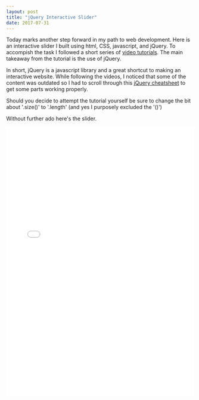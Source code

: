 ```yaml
---
layout: post
title: "jQuery Interactive Slider"
date: 2017-07-31
---
```


Today marks another step forward in my path to web development. Here is an interactive slider I built using html, CSS, javascript, and jQuery. To accompish the task I followed a short series of [video tutorials](https://www.youtube.com/watch?v=QtYP_eSVKfs). The main takeaway from the tutorial is the use of jQuery.

In short, jQuery is a javascript library and a great shortcut to making an interactive website. While following the videos, I noticed that some of the content was outdated so I had to scroll through this [jQuery cheatsheet](http://overapi.com/jquery) to get some parts working properly.

Should you decide to attempt the tutorial yourself be sure to change the bit about '.size()' to '.length' (and yes I purposely excluded the '()')

Without further ado here's the slider. 

<iframe width="100%" height="720px" frameborder="0" src="/projects/project-euler/slider.html">
  <p>Your browser does not support iframes.</p>
</iframe>